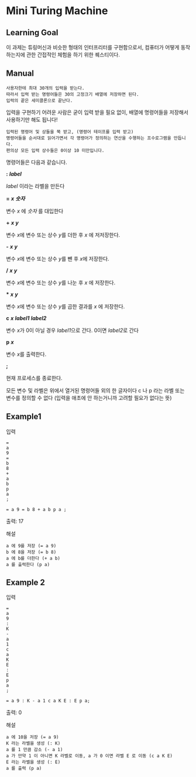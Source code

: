 # Mini Turing Machine
## Learning Goal
이 과제는 튜링머신과 비슷한 형태의 인터프리터를 구현함으로서,
컴퓨터가 어떻게 동작하는지에 관한 간접적인 체험을 하기 위한 퀘스티이다.

## Manual
```
사용자한테 최대 30개의 입력을 받는다.
따라서 입력 받는 명령어들은 30의 고정크기 배열에 저장하면 된다.
입력의 끝은 세미콜론으로 끝난다.
```
입력을 구현하기 어려운 사람은 굳이 입력 받을 필요 없이,
배열에 명령어들을 저장해서 사용하기만 해도 됩니다!

```
입력된 명령어 및 상들을 쭉 받고, (명령어 테이프를 입력 받고)
명령어들을 순서대로 읽어가면서 각 명령어가 정의하는 연산을 수행하는 프수로그램을 만듭니다.
편의상 모든 입력 상수들은 0이상 10 미만입니다.
```

명령어들은 다음과 같습니다.


__:__ **_label_**

 _label_ 이라는 라벨을 만든다


__=__ **_x_** **_숫자_** 

변수 *x* 에 *숫자* 를 대입한다


__+__ **_x_** **_y_**

변수 *x*에 변수 또는 상수 *y*를 더한 후 *x* 에 저저장한다. 

__-__ **_x_** **_y_**

변수 *x*에 변수 또는 상수 *y*를 뺀 후 *x*에 저장한다.

__/__ **_x_** **_y_**

변수 *x*에 변수 또는 상수 *y*를 나눈 후 *x* 에 저장한다.

__*__ **_x_** **_y_**

변수 *x*에 변수 또는 상수 *y*를 곱한 결과를 *x* 에 저장한다.

__c__ **_x_** **_label1_** **_label2_**

변수 *x*가 0이 아닐 경우 *label1*으로 간다. 0이면 *label2*로 간다

__p__ **_x_**

변수 *x*를 출력한다.

__;__

현재 프로세스를 종료한다.




모든 변수 및 라벨은 위에서 열거된 명령어들 외의 한 글자이다
c 나 p 라는 라벨 또는 변수를 정의할 수 없다
(입력을 애초에 안 하는거니까 고려할 필요가 없다는 뜻)


## Example1

입력 
```
=
a
9
=
b
8
+
a
b
p
a
;
```
```
= a 9 = b 8 + a b p a ;
```
출력: 17 

해설
```
a 에 9를 저장 (= a 9)
b 에 8을 저장 (= b 8)
a 에 b를 더한다 (+ a b)
a 를 출력한다 (p a)
```

## Example 2
입력
```
=
a
9
:
K
-
a
1
c
a
K
E
:
E
p
a
;
```
```
= a 9 : K - a 1 c a K E : E p a;
```
출력: 0

해설
```
a 에 10을 저장 (= a 9)
K 라는 라벨을 생성 (: K)
a 를 1 만큼 감소 (- a 1)
a 가 만약 1 이 아니면 K 라벨로 이동, a 가 0 이면 라벨 E 로 이동 (c a K E)
E 라는 라벨을 생성 (: E)
a 를 출력 (p a)
```
